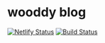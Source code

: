 # wooddy blog
[![Netlify Status](https://api.netlify.com/api/v1/badges/a47f0137-964a-4a95-b4a6-23582b933883/deploy-status)](https://app.netlify.com/sites/wooddy/deploys)
[![Build Status](https://travis-ci.org/jwooss/woddy.github.io.svg?branch=master)](https://travis-ci.org/jwooss/woddy.github.io)
